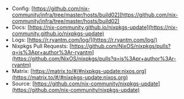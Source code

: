 - Config: [https://github.com/nix-community/infra/tree/master/hosts/build02](https://github.com/nix-community/infra/tree/master/hosts/build02)
- Docs: [https://nix-community.github.io/nixpkgs-update](https://nix-community.github.io/nixpkgs-update)
- Logs: [https://r.ryantm.com/log/](https://r.ryantm.com/log/)
- Nixpkgs Pull Requests: [https://github.com/NixOS/nixpkgs/pulls?q=is%3Apr+author%3Ar-ryantm](https://github.com/NixOS/nixpkgs/pulls?q=is%3Apr+author%3Ar-ryantm)
- Matrix: [https://matrix.to/#/#nixpkgs-update:nixos.org](https://matrix.to/#/#nixpkgs-update:nixos.org)
- Source: [https://github.com/nix-community/nixpkgs-update](https://github.com/nix-community/nixpkgs-update)
